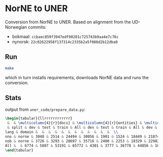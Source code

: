 # NorNE to UNER

Conversion from NorNE to UNER.
Based on alignment from the UD-Norwegian commits:
- bokmaal: `ccbaec859f3947edf90201c725743b9aa4e7c76c`
- nynorsk: `22c02622958f137314c2335b2a5f088d2b12dba0`

## Run

```bash
make
```
which in turn installs requirements, downloads NorNE data and runs the conversion.

## Stats

output from `uner_code/prepare_data.py`:

```latex
\begin{tabular}{llrrrrrrrrrrrr}
 &  & \multicolumn{4}{r}{docs} & \multicolumn{4}{r}{entities} & \multicolumn{4}{r}{tokens} \\
 & split & dev & test & train & All & dev & test & train & All & dev & test & train & All \\
lang & domain &  &  &  &  &  &  &  &  &  &  &  &  \\
nno & norne & 3048 & 2514 & 24494 & 30056 & 1901 & 1524 & 18449 & 21874 & 49227 & 40692 & 418094 & 508013 \\
nob & norne & 3726 & 3293 & 28697 & 35716 & 2400 & 2253 & 18329 & 22982 & 58027 & 50603 & 445727 & 554357 \\
All &  & 6774 & 5807 & 53191 & 65772 & 4301 & 3777 & 36778 & 44856 & 107254 & 91295 & 863821 & 1062370 \\
\end{tabular}

```